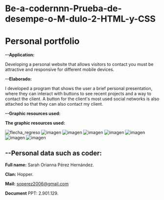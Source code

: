 # Be-a-codernnn-Prueba-de-desempe-o-M-dulo-2-HTML-y-CSS

# Personal portfolio

**--Application:**

Developing a personal website that allows visitors to contact you must be attractive and responsive for different mobile devices.

**--Elaborado:**

I developed a program that shows the user a brief personal presentation, where they can interact with buttons to see recent projects and a way to contact the client. A button for the client's most used social networks is also attached so that they can also contact my client.

**--Graphic resources used:**

**The graphic resources used:**

![flecha_regreso](https://github.com/user-attachments/assets/21db84c4-88a0-41d7-acf6-ba33bb9c731f)
![imagen](https://github.com/user-attachments/assets/51db9d6d-d7a6-456f-9080-9db93d485e91)
![imagen](https://github.com/user-attachments/assets/fa2da54b-e3cd-45a3-af53-70fde2b7b736)
![imagen](https://github.com/user-attachments/assets/5d850cb6-2ce4-42a5-b7ef-be067e11f28d)
![imagen](https://github.com/user-attachments/assets/7a85150d-ab71-420c-ab57-412f973ad70a)
![imagen](https://github.com/user-attachments/assets/666a4259-47a6-44ba-a916-ca4106db4c45)
![imagen](https://github.com/user-attachments/assets/f94d4f25-e9c5-4661-898b-2dd3c54a21a9)
![imagen](https://github.com/user-attachments/assets/61daf45d-f322-4865-9ecd-fd877c260d75)




## --Personal data such as coder:

**Full name:** Sarah Orianna Pérez Hernández.

**Clan:** Hopper.

**Mail:** soperez2006@gmail.com

**Document** PPT: 2.901.129.
